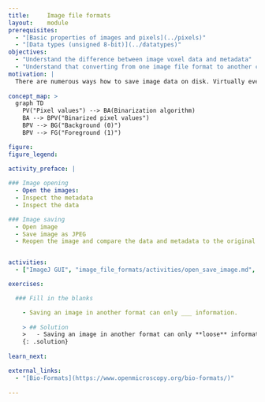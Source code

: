 ```yaml
---
title:     Image file formats     
layout:    module
prerequisites:
  - "[Basic properties of images and pixels](../pixels)"
  - "[Data types (unsigned 8-bit)](../datatypes)"
objectives:
  - "Understand the difference between image voxel data and metadata"
  - "Understand that converting from one image file format to another can lead to loss of information"
motivation: |
  There are numerous ways how to save image data on disk. Virtually every microscope vendor has their own file format. It is very important to understand how to open those files and inspect their content.
  
concept_map: >
  graph TD
    PV("Pixel values") --> BA(Binarization algorithm)
    BA --> BPV("Binarized pixel values")
    BPV --> BG("Background (0)")
    BPV --> FG("Foreground (1)")

figure: 
figure_legend: 

activity_preface: |
  
### Image opening
  - Open the images:
  - Inspect the metadata
  - Inspect the data

### Image saving
  - Open image
  - Save image as JPEG
  - Reopen the image and compare the data and metadata to the original file


activities:
  - ["ImageJ GUI", "image_file_formats/activities/open_save_image.md", "markdown"]

exercises:

  ### Fill in the blanks

    - Saving an image in another format can only ___ information.
    
    > ## Solution
    >   - Saving an image in another format can only **loose** information.
    {: .solution}
    
learn_next:

external_links:
  - "[Bio-Formats](https://www.openmicroscopy.org/bio-formats/)"
  
---
```


